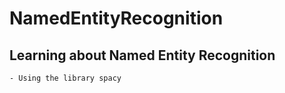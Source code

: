 # NamedEntityRecognition

## Learning about Named Entity Recognition 
    - Using the library spacy
